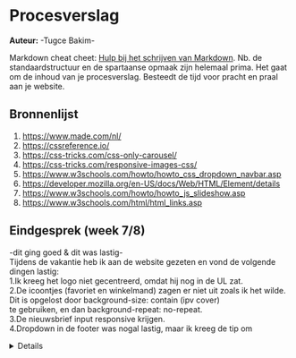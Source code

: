 # Procesverslag

**Auteur:** -Tugce Bakim-

Markdown cheat cheet: [Hulp bij het schrijven van Markdown](https://github.com/adam-p/markdown-here/wiki/Markdown-Cheatsheet). Nb. de standaardstructuur en de spartaanse opmaak zijn helemaal prima. Het gaat om de inhoud van je procesverslag. Besteedt de tijd voor pracht en praal aan je website.

## Bronnenlijst

1.  <https://www.made.com/nl/>
2.  <https://cssreference.io/>
3.  <https://css-tricks.com/css-only-carousel/>
4.  <https://css-tricks.com/responsive-images-css/>
5.  <https://www.w3schools.com/howto/howto_css_dropdown_navbar.asp>
6.  <https://developer.mozilla.org/en-US/docs/Web/HTML/Element/details>
7.  <https://www.w3schools.com/howto/howto_js_slideshow.asp>
8.  <https://www.w3schools.com/html/html_links.asp>

## Eindgesprek (week 7/8)

\-dit ging goed & dit was lastig-<br>
Tijdens de vakantie heb ik aan de website gezeten en vond de volgende dingen lastig:<br>
1.Ik kreeg het logo niet gecentreerd, omdat hij nog in de UL zat.<br>
2.De icoontjes (favoriet en winkelmand) zagen er niet uit zoals ik het wilde. Dit is opgelost door background-size: contain (ipv cover) <br>te gebruiken, en dan background-repeat: no-repeat.<br>
3.De nieuwsbrief input responsive krijgen.<br>
4.Dropdown in de footer was nogal lastig, maar ik kreeg de tip om <details> te gebruiken hiervoor.<br>

Bij de bovenstaande vragen heb ik ook nog hulp gehad van Sam.<br>

Het maken van de productpagina in tegenstelling van de index ging veel sneller en makkelijker, <br>omdat ik alles zo'n beetje al had gehad op de homepage en dit makkelijk kon toepassen.

**Screenshot(s):**

<img src="images/Screenshot14.png" width="375px" alt="homepage"><br>
<img src="images/Screenshot15.png" width="375px" alt="homepage"><br>
<img src="images/Screenshot16.png" width="375px" alt="productpagina"><br>
<img src="images/Screenshot17.png" width="375px" alt="productpagina"><br>

## Voortgang 3 (week 6)

\-dit ging goed & dit was lastig- <br>
Ik heb wat meer content toegevoegd aan de website. Ik krijg het logo niet in het midden en ook zien de bovenste icoontjes er nog een beetje gek uit. Verder heb ik geprobeerd en draggable click slider te maken, ook is dit nog niet helemaal gelukt.
En de eerste image is ook niet meer helemaal responsive.

**Screenshot(s):**

\-screenshot(s) van hoe ver je bent met korte uitleg-<br>
<img src="images/Screenshot10.png" width="375px" alt="smallscreen"><br>
<img src="images/Screenshot11.png" width="375px" alt="responsive"><br>
<img src="images/Screenshot12.png" width="375px" alt="draggable click slider"><br>
<img src="images/Screenshot13.png" width="375px" alt="draggable click slider html"><br>

## Voortgang 2 (week 5)

Ik was er nog niet helemaal uitgekomen met de code nadat ik heel veel dingen heb moeten verwijderen uit de css. Tijdens de les ga ik om hulp vragen hierover.

### Stand van zaken

\-dit ging goed & dit was lastig- <br>
Na de les van vorige week ben ik niet veel verder gekomen. Wel heeft het enorm geholpen toen Joost
ging meekijken en de code kon aanpassen met hulp. De website is nu, voor zo ver er op staat, relative.

**Screenshot(s):**

\-screenshot(s) van hoe ver je bent met korte uitleg-<br>
<img src="images/screenshot6.PNG" width="375px" alt="html"><br>
<img src="images/screenshot7.PNG" width="375px" alt="css"><br>
<img src="images/screenshot8.PNG" width="375px" alt="css2"><br>
<img src="images/screenshot9.PNG" width="375px" alt="homepage"><br>

## Voortgang 1 (week 3)

Mijn code was niet helemaal correct opgebouwd blijkbaar. Sam vertelde dat ik een UL van mijn navigatie kon maken en in mijn CSS alle left
en top kan weghalen. Ook dat ik bij de foto's geen position relative hoef te zetten. Ook had ik nog geen header in mijn body.
Na het aanpassen van alle notities die ik had gemaakt na het gesprek, klopte mijn code niet meer en zag alles er raar uit. Ik had de oude code niet meer
dus heb wel geprobeerd alles een beetje terug te zetten.

### Stand van zaken

\-dit ging goed & dit was lastig- <br>
De header tot het eerste section ging het opzicht prima. Echter heb ik nog
vragen over hoe ik het beste kan werken met de sections en hoe ik ze goed onder
elkaar krijg.

**Screenshot(s):**

\-screenshot(s) van hoe ver je bent met korte uitleg-<br>
<img src="images/screenshot3.PNG" width="375px" alt="pagina1"><br>
<img src="images/screenshot4.PNG" width="375px" alt="html"><br>
<img src="images/screenshot5.PNG" width="375px" alt="css"><br>
Ik ben een beetje aan het uitzoeken hoe ik de sections moet opstellen, hiermee
bedoel ik hoe ik het goed onderelkaar krijg en of ik gewoon moet werken met top
en bottom.

### Agenda voor meeting

\-samen met je groepje opstellen-

| student 1      | student 2          | student 3    | student 4        |
| -------------- | ------------------ | ------------ | ---------------- |
| dit bespreken  | en dit             | en ik dit    | en dan ik dat    |
| an dat ook nog | dit als er tijd is | nog een punt | dit wil ik zeker |
| ...            | ...                | ...          | ...              |

### Verslag van meeting

\-na afloop snel uitkomsten vastleggen-

## Breakdownschets (week 1)

<img src="images/breakdownschets1.PNG" width="375px" alt="Breakdown schets homepage">
<img src="images/breakdownschets2.PNG" width="375px" alt="Breakdown schets details">

## Intake (week 1)

**Je startniveau:** -blauw-

**Je focus:** -responsive-

**Je opdracht:** -<https://www.made.com/nl/->

**Screenshot(s) van de eerste pagina (small screen):**

<img src="images/screenshot1.PNG" width="375px" alt="homepage">

**Screenshot(s) van de tweede pagina (small screen):**

<img src="images/screenshot2.PNG" width="375px" alt="product pagina">
